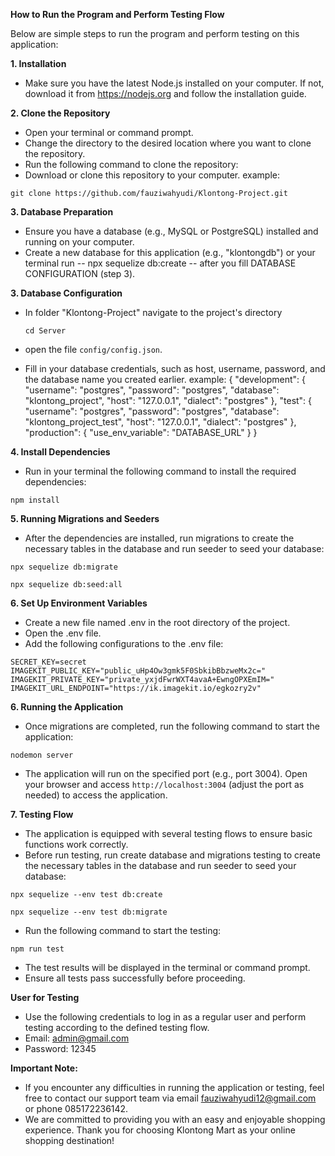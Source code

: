 **How to Run the Program and Perform Testing Flow**

Below are simple steps to run the program and perform testing on this application:

**1. Installation**

- Make sure you have the latest Node.js installed on your computer. If not, download it from https://nodejs.org and follow the installation guide.

**2. Clone the Repository**

- Open your terminal or command prompt.
- Change the directory to the desired location where you want to clone the repository.
- Run the following command to clone the repository:
- Download or clone this repository to your computer.
example: 

```
git clone https://github.com/fauziwahyudi/Klontong-Project.git
```

**3. Database Preparation**

- Ensure you have a database (e.g., MySQL or PostgreSQL) installed and running on your computer.
- Create a new database for this application (e.g., "klontongdb") or your terminal run -- npx sequelize db:create -- after you fill DATABASE CONFIGURATION (step 3).

**3. Database Configuration**

- In folder "Klontong-Project" navigate to the project's directory 
  
  ```
  cd Server
  ```

- open the file `config/config.json`.
- Fill in your database credentials, such as host, username, password, and the database name you created earlier.
example: 
{
  "development": {
    "username": "postgres",
    "password": "postgres",
    "database": "klontong_project",
    "host": "127.0.0.1",
    "dialect": "postgres"
  },
  "test": {
    "username": "postgres",
    "password": "postgres",
    "database": "klontong_project_test",
    "host": "127.0.0.1",
    "dialect": "postgres"
  },
  "production": {
    "use_env_variable": "DATABASE_URL"
  }
}

**4. Install Dependencies**

- Run in your terminal the following command to install the required dependencies:

```
npm install
```

**5. Running Migrations and Seeders**

- After the dependencies are installed, run migrations to create the necessary tables in the database and run seeder to seed your database:

```
npx sequelize db:migrate
```
```
npx sequelize db:seed:all
```

**6. Set Up Environment Variables**

- Create a new file named .env in the root directory of the project.
- Open the .env file.
- Add the following configurations to the .env file:
  
```
SECRET_KEY=secret
IMAGEKIT_PUBLIC_KEY="public_uHp4Ow3gmk5F0SbkibBbzweMx2c="
IMAGEKIT_PRIVATE_KEY="private_yxjdFwrWXT4avaA+EwngOPXEmIM="
IMAGEKIT_URL_ENDPOINT="https://ik.imagekit.io/egkozry2v"
```


**6. Running the Application**

- Once migrations are completed, run the following command to start the application:

```
nodemon server
```

- The application will run on the specified port (e.g., port 3004). Open your browser and access `http://localhost:3004` (adjust the port as needed) to access the application.



**7. Testing Flow**

- The application is equipped with several testing flows to ensure basic functions work correctly.
- Before run testing, run create database and migrations testing to create the necessary tables in the database and run seeder to seed your database:
  
```
npx sequelize --env test db:create
```
```
npx sequelize --env test db:migrate
```

- Run the following command to start the testing:

```
npm run test
```

- The test results will be displayed in the terminal or command prompt.
- Ensure all tests pass successfully before proceeding.

**User for Testing**

- Use the following credentials to log in as a regular user and perform testing according to the defined testing flow.
- Email: admin@gmail.com
- Password: 12345

**Important Note:**

- If you encounter any difficulties in running the application or testing, feel free to contact our support team via email fauziwahyudi12@gmail.com or phone 085172236142.
- We are committed to providing you with an easy and enjoyable shopping experience. Thank you for choosing Klontong Mart as your online shopping destination!